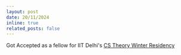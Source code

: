 ```yaml
---
layout: post
date: 20/11/2024
inline: true
related_posts: false
---
```


Got Accepted as a fellow for IIT Delhi's [CS Theory Winter Residency](https://cstheory.iitd.ac.in/winter-residency/index.html)
